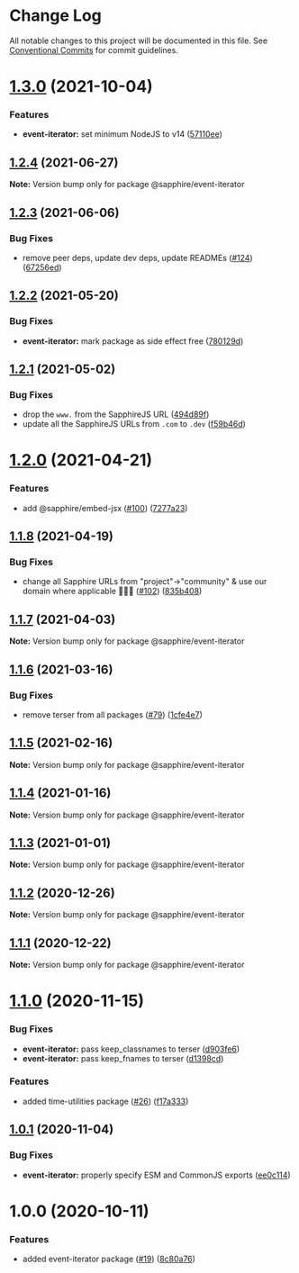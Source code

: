 # Change Log

All notable changes to this project will be documented in this file.
See [Conventional Commits](https://conventionalcommits.org) for commit guidelines.

# [1.3.0](https://github.com/sapphiredev/utilities/compare/@sapphire/event-iterator@1.2.4...@sapphire/event-iterator@1.3.0) (2021-10-04)

### Features

-   **event-iterator:** set minimum NodeJS to v14 ([57110ee](https://github.com/sapphiredev/utilities/commit/57110ee1a25879d7cde62b4cfc4d9e128886bd54))

## [1.2.4](https://github.com/sapphiredev/utilities/compare/@sapphire/event-iterator@1.2.3...@sapphire/event-iterator@1.2.4) (2021-06-27)

**Note:** Version bump only for package @sapphire/event-iterator

## [1.2.3](https://github.com/sapphiredev/utilities/compare/@sapphire/event-iterator@1.2.2...@sapphire/event-iterator@1.2.3) (2021-06-06)

### Bug Fixes

-   remove peer deps, update dev deps, update READMEs ([#124](https://github.com/sapphiredev/utilities/issues/124)) ([67256ed](https://github.com/sapphiredev/utilities/commit/67256ed43b915b02a8b5c68230ba82d6210c5032))

## [1.2.2](https://github.com/sapphiredev/utilities/compare/@sapphire/event-iterator@1.2.1...@sapphire/event-iterator@1.2.2) (2021-05-20)

### Bug Fixes

-   **event-iterator:** mark package as side effect free ([780129d](https://github.com/sapphiredev/utilities/commit/780129d1c8d16bb39f80cb70f70074229106bae7))

## [1.2.1](https://github.com/sapphiredev/utilities/compare/@sapphire/event-iterator@1.2.0...@sapphire/event-iterator@1.2.1) (2021-05-02)

### Bug Fixes

-   drop the `www.` from the SapphireJS URL ([494d89f](https://github.com/sapphiredev/utilities/commit/494d89ffa04f78c195b93d7905b3232884f7d7e2))
-   update all the SapphireJS URLs from `.com` to `.dev` ([f59b46d](https://github.com/sapphiredev/utilities/commit/f59b46d1a0ebd39cad17b17d71cd3b9da808d5fd))

# [1.2.0](https://github.com/sapphiredev/utilities/compare/@sapphire/event-iterator@1.1.8...@sapphire/event-iterator@1.2.0) (2021-04-21)

### Features

-   add @sapphire/embed-jsx ([#100](https://github.com/sapphiredev/utilities/issues/100)) ([7277a23](https://github.com/sapphiredev/utilities/commit/7277a236015236ed8e81b7882875410facc4ce17))

## [1.1.8](https://github.com/sapphiredev/utilities/compare/@sapphire/event-iterator@1.1.7...@sapphire/event-iterator@1.1.8) (2021-04-19)

### Bug Fixes

-   change all Sapphire URLs from "project"->"community" & use our domain where applicable 👨‍🌾🚜 ([#102](https://github.com/sapphiredev/utilities/issues/102)) ([835b408](https://github.com/sapphiredev/utilities/commit/835b408e8e57130c3787aca2e32613346ff23e4d))

## [1.1.7](https://github.com/sapphiredev/utilities/compare/@sapphire/event-iterator@1.1.6...@sapphire/event-iterator@1.1.7) (2021-04-03)

**Note:** Version bump only for package @sapphire/event-iterator

## [1.1.6](https://github.com/sapphiredev/utilities/compare/@sapphire/event-iterator@1.1.5...@sapphire/event-iterator@1.1.6) (2021-03-16)

### Bug Fixes

-   remove terser from all packages ([#79](https://github.com/sapphiredev/utilities/issues/79)) ([1cfe4e7](https://github.com/sapphiredev/utilities/commit/1cfe4e7c804e62c142495686d2b83b81d0026c02))

## [1.1.5](https://github.com/sapphiredev/utilities/compare/@sapphire/event-iterator@1.1.4...@sapphire/event-iterator@1.1.5) (2021-02-16)

**Note:** Version bump only for package @sapphire/event-iterator

## [1.1.4](https://github.com/sapphiredev/utilities/compare/@sapphire/event-iterator@1.1.3...@sapphire/event-iterator@1.1.4) (2021-01-16)

**Note:** Version bump only for package @sapphire/event-iterator

## [1.1.3](https://github.com/sapphiredev/utilities/compare/@sapphire/event-iterator@1.1.2...@sapphire/event-iterator@1.1.3) (2021-01-01)

**Note:** Version bump only for package @sapphire/event-iterator

## [1.1.2](https://github.com/sapphiredev/utilities/compare/@sapphire/event-iterator@1.1.1...@sapphire/event-iterator@1.1.2) (2020-12-26)

**Note:** Version bump only for package @sapphire/event-iterator

## [1.1.1](https://github.com/sapphiredev/utilities/compare/@sapphire/event-iterator@1.1.0...@sapphire/event-iterator@1.1.1) (2020-12-22)

**Note:** Version bump only for package @sapphire/event-iterator

# [1.1.0](https://github.com/sapphiredev/utilities/compare/@sapphire/event-iterator@1.0.1...@sapphire/event-iterator@1.1.0) (2020-11-15)

### Bug Fixes

-   **event-iterator:** pass keep_classnames to terser ([d903fe6](https://github.com/sapphiredev/utilities/commit/d903fe60d6ea3705b88e39c3dd9e7d0f60fea8a0))
-   **event-iterator:** pass keep_fnames to terser ([d1398cd](https://github.com/sapphiredev/utilities/commit/d1398cd7c1f5c0445e141551dc3fe8ba4800cbad))

### Features

-   added time-utilities package ([#26](https://github.com/sapphiredev/utilities/issues/26)) ([f17a333](https://github.com/sapphiredev/utilities/commit/f17a3339667a452e8745fad7884272176e5d65e8))

## [1.0.1](https://github.com/sapphiredev/utilities/compare/@sapphire/event-iterator@1.0.0...@sapphire/event-iterator@1.0.1) (2020-11-04)

### Bug Fixes

-   **event-iterator:** properly specify ESM and CommonJS exports ([ee0c114](https://github.com/sapphiredev/utilities/commit/ee0c114b09c9d003cce79a5899d4b109a04bdf6b))

# 1.0.0 (2020-10-11)

### Features

-   added event-iterator package ([#19](https://github.com/sapphiredev/utilities/issues/19)) ([8c80a76](https://github.com/sapphiredev/utilities/commit/8c80a76f81069429a882550589f43d4b4f8a4bcb))
